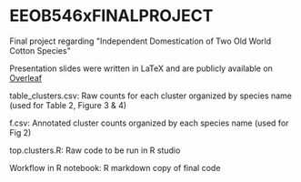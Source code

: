 # EEOB546xFINALPROJECT
Final project regarding "Independent Domestication of Two Old World Cotton Species"

Presentation slides were written in LaTeX and are publicly available on [Overleaf]( 
https://www.overleaf.com/9225359vkpptpfvcsbk#/33236472/) 

table_clusters.csv: Raw counts for each cluster organized by species name (used for Table 2, Figure 3 & 4)

f.csv: Annotated cluster counts organized by each species name (used for Fig 2)

top.clusters.R: Raw code to be run in R studio

Workflow in R notebook: R markdown copy of final code 

